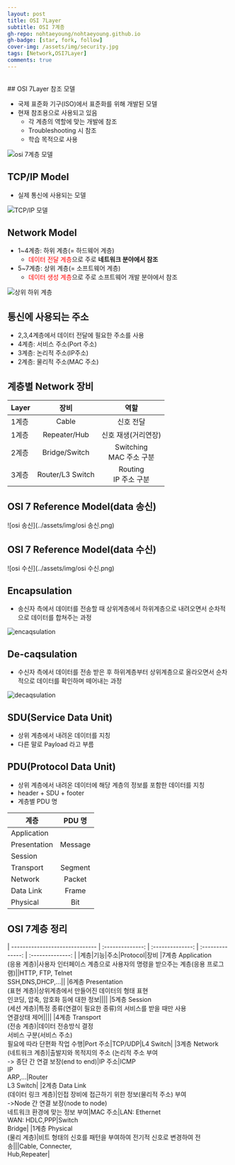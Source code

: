 ```yaml
---
layout: post
title: OSI 7Layer
subtitle: OSI 7계층
gh-repo: nohtaeyoung/nohtaeyoung.github.io
gh-badge: [star, fork, follow]
cover-img: /assets/img/security.jpg
tags: [Network,OSI7Layer]
comments: true
---
```



<br>
## OSI 7Layer 참조 모델

- 국제 표준화 기구(ISO)에서 표준화를 위해 개발된 모델
- 현재 참조용으로 사용되고 있음
  - 각 계층의 역할에 맞는 개발에 참조
  - Troubleshooting 시 참조
  - 학습 목적으로 사용

![osi 7계층 모델](../assets/img/osi7계층모델.png)

## TCP/IP Model

- 실제 통신에 사용되는 모델

![TCP/IP 모델](../assets/img/tcpip모델.png)

## Network Model 
- 1~4계층: 하위 계층(= 하드웨어 계층)
  - <span style="color:red">데이터 전달 계층</span>으로 주로 <b>네트워크 분야에서 참조</b>
- 5~7계층: 상위 계층(= 소프트웨어 계층)
  -  <span style="color:red">데이터 생성 계층</span>으로 주로 소프트웨어 개발 분야에서 참조

![상위 하위 계층](../assets/img/상위하위계층.png)

## 통신에 사용되는 주소
- 2,3,4계층에서 데이터 전달에 필요한 주소를 사용
- 4계층: 서비스 주소(Port 주소)
- 3계층: 논리적 주소(IP주소)
- 2계층: 물리적 주소(MAC 주소)

## 계층별 Network 장비

|Layer|장비|역할| 
| ------------------------------ | :--------------: | :----------------: |
|1계층|Cable|신호 전달|
|1계층|Repeater/Hub|신호 재생(거리연장)|
|2계층|Bridge/Switch|Switching<br> MAC 주소 구분|
|3계층|Router/L3 Switch|Routing<br> IP 주소 구분| 

## OSI 7 Reference Model(data 송신)

![osi 송신](../assets/img/osi 송신.png) 

## OSI 7 Reference Model(data 수신)

![osi 수신](../assets/img/osi 수신.png)

## Encapsulation
- 송신자 측에서 데이터를 전송할 때 상위계층에서 하위계층으로 내려오면서 순차적으로 데이터를 합쳐주는 과정

![encaqsulation](../assets/img/encapsulation.png)

## De-caqsulation
- 수신자 측에서 데이터를 전송 받은 후 하위계층부터 상위계층으로 올라오면서 순차적으로 데이터를 확인하며 떼어내는 과정

![decaqsulation](../assets/img/decapsulation.png)

## SDU(Service Data Unit)
- 상위 계층에서 내려온 데이터를 지칭
- 다른 말로 Payload 라고 부름

## PDU(Protocol Data Unit)
- 상위 계층에서 내려온 데이터에 해당 계층의 정보를 포함한 데이터를 지칭
- header + SDU + footer
- 계층별 PDU 명


| 계층 | PDU 명 |
| ------------------------------ | :--------------: | 
|Application| 
|Presentation|Message|
|Session|
|Transport|Segment| 
|Network|Packet|
|Data Link|Frame| 
|Physical|Bit| 

## OSI 7계층 정리

| ------------------------------ | :--------------: | :--------------: | :--------------: | :--------------: | 
|계층|기능|주소|Protocol|장비 
|7계층 Application<br>(응용 계층)|사용자 인터페이스 계층으로 사용자의 명령을 받으주는 계층(응용 프로그램)||HTTP, FTP, Telnet<br>SSH,DNS,DHCP,...||
|6계층 Presentation<br>(표현 계층)|상위계층에서 만들어진 데이터의 형태 표현<br>인코딩, 압축, 암호화 등에 대한 정보||||
|5계층 Session<br>(세션 계층)|특정 종류(연결이 필요한 종류)의 서비스를 받을 때만 사용<br>연결상태 제어|||| 
|4계층 Transport<br>(전송 계층)|데이터 전송방식 결정<br>서비스 구분(서비스 주소)<br>필요에 따라 단편화 작업 수행|Port 주소|TCP/UDP|L4 Switch|
|3계층 Network<br>(네트워크 계층)|출발지와 목적지의 주소 (논리적 주소 부여<br>-> 종단 간 연결 보장(end to end)|IP 주소|ICMP<br>IP<br>ARP,...|Router<br>L3 Switch| 
|2계층 Data Link<br>(데이터 링크 계층)|인접 장비에 접근하기 위한 정보(물리적 주소) 부여<br>->Node 간 연결 보장(node to node)<br>네트워크 환경에 맞는 정보 부여|MAC 주소|LAN: Ethernet<br>WAN: HDLC,PPP|Switch<br>Bridge|
|1계층 Physical<br>(물리 계층)|비트 형태의 신호를 패턴을 부여하여 전기적 신호로 변경하여 전송|||Cable, Connecter,<br>Hub,Repeater| 

<script src="https://giscus.app/client.js"
        data-repo="nohtaeyoung/nohtaeyoung.github.io"
        data-repo-id="R_kgDOHixriA"
        data-category="General"
        data-category-id="DIC_kwDOHixriM4CQSxP"
        data-mapping="pathname"
        data-reactions-enabled="1"
        data-emit-metadata="0"
        data-input-position="top"
        data-theme="light"
        data-lang="ko"
        crossorigin="anonymous"
        async>
</script>
